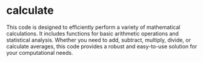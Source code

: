 # calculate
This code is designed to efficiently perform a variety of mathematical calculations. It includes functions for basic arithmetic operations and statistical analysis. Whether you need to add, subtract, multiply, divide, or calculate averages, this code provides a robust and easy-to-use solution for your computational needs.
